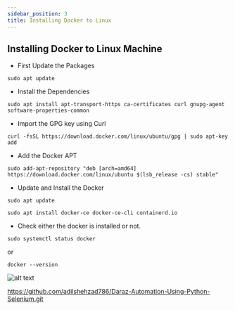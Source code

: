 ```yaml
---
sidebar_position: 3
title: Installing Docker to Linux
---
```


## Installing Docker to Linux Machine

- First Update the Packages 

```
sudo apt update
```

- Install the Dependencies

```
sudo apt install apt-transport-https ca-certificates curl gnupg-agent software-properties-common
```

- Import the GPG key using Curl 

```
curl -fsSL https://download.docker.com/linux/ubuntu/gpg | sudo apt-key add
```

- Add the Docker APT 

```
sudo add-apt-repository "deb [arch=amd64] https://download.docker.com/linux/ubuntu $(lsb_release -cs) stable"
```
- Update and Install the Docker 

```
sudo apt update
```
```
sudo apt install docker-ce docker-ce-cli containerd.io

```

- Check either the docker is installed or not.

```
sudo systemctl status docker
```
or 

```
docker --version
```

![alt text](/img/docker.png "Python")

https://github.com/adilshehzad786/Daraz-Automation-Using-Python-Selenium.git
